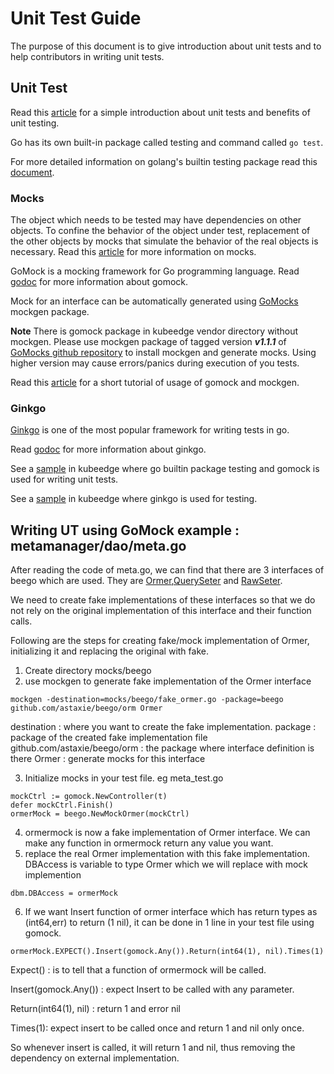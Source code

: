 # Unit Test Guide
The purpose of this document is to give introduction about unit tests and to help contributors in writing unit tests.
 
 ## Unit Test
 Read this [article](http://softwaretestingfundamentals.com/unit-testing/) for a simple introduction about unit tests and benefits of unit testing.
 
 Go has its own built-in package called testing and command called ```go test```.
 
 For more detailed information on golang's builtin testing package read this [document](https://golang.org/pkg/testing/]).
 
 ### Mocks
 The object which needs to be tested may have dependencies on other objects. To confine the behavior of the object under test, replacement of the other objects by mocks that simulate the behavior of the real objects is necessary.
 Read this [article](https://medium.com/@piraveenaparalogarajah/what-is-mocking-in-testing-d4b0f2dbe20a) for more information on mocks.
 
 GoMock is a mocking framework for Go programming language.
 Read [godoc](https://godoc.org/github.com/golang/mock/gomock) for more information about gomock.
 
 Mock for an interface can be automatically generated using [GoMocks](https://github.com/golang/mock) mockgen package.
 
 **Note** There is gomock package in kubeedge vendor directory without mockgen. Please use mockgen package of tagged version ***v1.1.1*** of [GoMocks github repository](https://github.com/golang/mock) to install mockgen and generate mocks. Using higher version may cause errors/panics during execution of you tests.
 
 Read this [article](https://blog.codecentric.de/en/2017/08/gomock-tutorial/) for a short tutorial of usage of gomock and mockgen.
 
 ### Ginkgo
  
 [Ginkgo](https://onsi.github.io/ginkgo/) is one of the most popular framework for writing tests in go.
 
 Read [godoc](https://godoc.org/github.com/onsi/ginkgo) for more information about ginkgo.
 
See a [sample](https://github.com/kubeedge/kubeedge/blob/master/pkg/metamanager/dao/meta_test.go) in kubeedge where go builtin package testing and gomock is used for writing unit tests.

See a [sample](https://github.com/kubeedge/kubeedge/blob/master/pkg/devicetwin/dtmodule/dtmodule_test.go) in kubeedge where ginkgo is used for testing.

## Writing UT using GoMock example : metamanager/dao/meta.go

After reading the code of meta.go, we can find that there are 3 interfaces of beego which are used. They are [Ormer](https://github.com/kubeedge/kubeedge/blob/master/vendor/github.com/astaxie/beego/orm/types.go),[QuerySeter](https://github.com/kubeedge/kubeedge/blob/master/vendor/github.com/astaxie/beego/orm/types.go) and [RawSeter](https://github.com/kubeedge/kubeedge/blob/master/vendor/github.com/astaxie/beego/orm/types.go).

We need to create fake implementations of these interfaces so that we do not rely on the original implementation of this interface and their function calls.

Following are the steps for creating fake/mock implementation of Ormer, initializing it and replacing the original with fake.
1) Create directory mocks/beego
2) use mockgen to generate fake implementation of the Ormer interface
```shell
mockgen -destination=mocks/beego/fake_ormer.go -package=beego github.com/astaxie/beego/orm Ormer
```
destination : where you want to create the fake implementation.
package : package of the created fake implementation file
github.com/astaxie/beego/orm : the package where interface definition is there
Ormer : generate mocks for this interface

3) Initialize mocks in your test file. eg meta_test.go
```shell
mockCtrl := gomock.NewController(t)
defer mockCtrl.Finish()
ormerMock = beego.NewMockOrmer(mockCtrl)
```
4) ormermock is now a fake implementation of Ormer interface. We can make any function in ormermock return any value you want.
5) replace the real Ormer implementation with this fake implementation. DBAccess is variable to type Ormer which we will replace with mock implemention
```shell
dbm.DBAccess = ormerMock
```
6) If we want Insert function of ormer interface which has return types as (int64,err) to return (1 nil), it can be done in 1 line in your test file using gomock.
```shell
ormerMock.EXPECT().Insert(gomock.Any()).Return(int64(1), nil).Times(1)
```
Expect() : is to tell that a function of ormermock will be called.

Insert(gomock.Any()) : expect Insert to be called with any parameter.

Return(int64(1), nil) : return 1 and error nil

Times(1): expect insert to be called once and return 1 and nil only once.

So whenever insert is called, it will return 1 and nil, thus removing the dependency on external implementation.